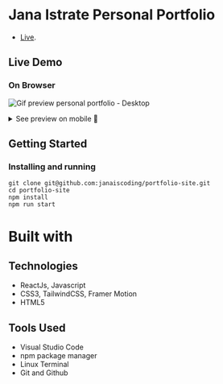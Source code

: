 # Jana Istrate Personal Portfolio

- [Live](https://jana-istrate.web.app/).

## Live Demo

### On Browser

![Gif preview personal portfolio - Desktop](https://github.com/janaiscoding/portfolio-site/blob/main/public/assets/portfolio-desktop.gif)

<details>
<summary> See preview on mobile 📱 </summary>
<br>
![Gif preview personal portfolio - Mobile](https://github.com/janaiscoding/portfolio-site/blob/main/public/assets/portfolio-mobile.gif)
</details>

## Getting Started

### Installing and running

```
git clone git@github.com:janaiscoding/portfolio-site.git
cd portfolio-site
npm install
npm run start
```

# Built with

## Technologies 

- ReactJs, Javascript
- CSS3, TailwindCSS, Framer Motion
- HTML5

## Tools Used

- Visual Studio Code
- npm package manager
- Linux Terminal
- Git and Github
